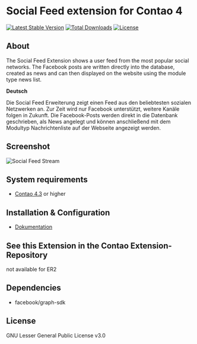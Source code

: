 Social Feed extension for Contao 4
============================================================

[![Latest Stable Version](https://poser.pugx.org/pdir/social-feed-bundle/v/stable)](https://packagist.org/packages/pdir/social-feed-bundle)
[![Total Downloads](https://poser.pugx.org/pdir/social-feed-bundle/downloads)](https://packagist.org/packages/pdir/social-feed-bundle)
[![License](https://poser.pugx.org/pdir/social-feed-bundle/license)](https://packagist.org/packages/pdir/social-feed-bundle)

About
-----

The Social Feed Extension shows a user feed from the most popular social networks. The Facebook posts are written directly into the database, created as news and can then displayed on the website using the module type news list.

**Deutsch**

Die Social Feed Erweiterung zeigt einen Feed aus den beliebtesten sozialen Netzwerken an. Zur Zeit wird nur Facebook unterstützt, weitere Kanäle folgen in Zukunft. Die Facebook-Posts werden direkt in die Datenbank geschrieben, als News angelegt und können anschließend mit dem Modultyp Nachrichtenliste auf der Webseite angezeigt werden.


Screenshot
-----------
![Social Feed Stream](https://pdir.de/pdir/screenshot_socialfeedbundle.png)

System requirements
-------------------

* [Contao 4.3](https://github.com/contao/contao-bundle) or higher

Installation & Configuration
----------------------------
* [Dokumentation](https://docs.pdir.de/social-feed.html)

See this Extension in the Contao Extension-Repository
---------------
not available for ER2

Dependencies
------------

- facebook/graph-sdk

License
-------
GNU Lesser General Public License v3.0
